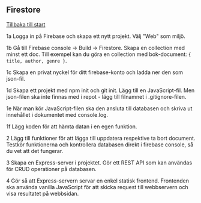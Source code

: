 ## Firestore
[Tillbaka till start](README.md)

1a Logga in på Firebase och skapa ett nytt projekt. Välj "Web" som miljö.

1b Gå till Firebase console → Build → Firestore. Skapa en collection med minst ett doc. Till exempel kan du göra en collection med bok-document: `{ title, author, genre }`.

1c Skapa en privat nyckel för ditt firebase-konto och ladda ner den som json-fil.

1d Skapa ett projekt med npm init och git init. Lägg till en JavaScript-fil. Men json-filen ska inte finnas med i repot - lägg till filnamnet i .gitignore-filen.

1e När man kör JavaScript-filen ska den ansluta till databasen och skriva ut innehållet i dokumentet med console.log.

1f Lägg koden för att hämta datan i en egen funktion.

2 Lägg till funktioner för att lägga till uppdatera respektive ta bort document. Testkör funktionerna och kontrollera databasen direkt i firebase console, så du vet att det fungerar.

3 Skapa en Express-server i projektet. Gör ett REST API som kan användas för CRUD operationer på databasen.

4 Gör så att Express-servern servar en enkel statisk frontend. Frontenden ska använda vanilla JavaScript för att skicka request till webbservern och visa resultatet på webbsidan.
